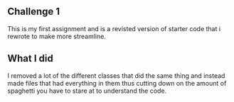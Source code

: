 ## Challenge 1
This is my first assignment and is a revisted version of starter code that i rewrote to make more streamline.
## What I did
I removed a lot of the different classes that did the same thing and instead made files that had everything in them
thus cutting down on the amount of spaghetti you have to stare at to understand the code.
